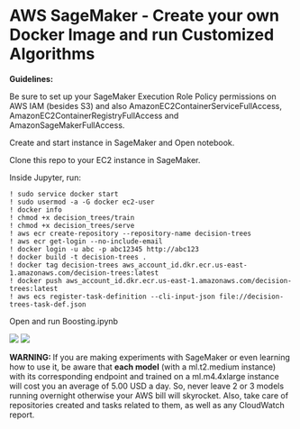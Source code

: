 # AWS SageMaker - Create your own Docker Image and run Customized Algorithms

<b>Guidelines:</b>  

Be sure to set up your SageMaker Execution Role Policy permissions on AWS IAM (besides S3) and also AmazonEC2ContainerServiceFullAccess, AmazonEC2ContainerRegistryFullAccess and AmazonSageMakerFullAccess.  

Create and start instance in SageMaker and Open notebook.  

Clone this repo to your EC2 instance in SageMaker.

Inside Jupyter, run:

```
! sudo service docker start
! sudo usermod -a -G docker ec2-user
! docker info
! chmod +x decision_trees/train
! chmod +x decision_trees/serve
! aws ecr create-repository --repository-name decision-trees
! aws ecr get-login --no-include-email
! docker login -u abc -p abc12345 http://abc123
! docker build -t decision-trees .
! docker tag decision-trees aws_account_id.dkr.ecr.us-east-1.amazonaws.com/decision-trees:latest
! docker push aws_account_id.dkr.ecr.us-east-1.amazonaws.com/decision-trees:latest
! aws ecs register-task-definition --cli-input-json file://decision-trees-task-def.json
```  

Open and run Boosting.ipynb  

<img src=https://github.com/RubensZimbres/Repo-2018/blob/master/AWS%20SageMaker/pics/Sage_Maker_YES.png>

<img src=https://github.com/RubensZimbres/Repo-2018/blob/master/AWS%20SageMaker/pics/Docker_structure.png>     
  
<b>WARNING: </b> If you are making experiments with SageMaker or even learning how to use it, be aware that <b>each model</b> (with a ml.t2.medium instance) with its corresponding endpoint and trained on a ml.m4.4xlarge instance will cost you an average of 5.00 USD a day. So, never leave 2 or 3 models running overnight otherwise your AWS bill will skyrocket. Also, take care of repositories created and tasks related to them, as well as any CloudWatch report.
